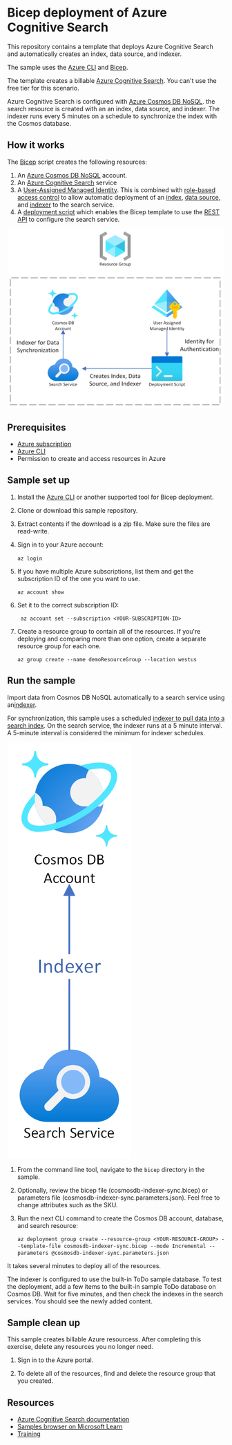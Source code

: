 # Bicep deployment of Azure Cognitive Search

This repository contains a template that deploys Azure Cognitive Search and automatically creates an index, data source, and indexer.

The sample uses the [Azure CLI](https://learn.microsoft.com/cli/azure/) and [Bicep](https://learn.microsoft.com/azure/azure-resource-manager/bicep/overview?tabs=bicep).

The template creates a billable [Azure Cognitive Search](https://learn.microsoft.com/azure/search/search-create-service-portal). You can't use the free tier for this scenario.

Azure Cognitive Search is configured with [Azure Cosmos DB NoSQL](https://learn.microsoft.com/azure/cosmos-db/try-free?tabs=nosql). the search resource is created with an an index, data source, and indexer. The indexer runs every 5 minutes on a schedule to synchronize the index with the Cosmos database.

## How it works

The [Bicep](https://learn.microsoft.com/azure/azure-resource-manager/bicep/overview?tabs=bicep) script creates the following resources:

1. An [Azure Cosmos DB NoSQL](https://learn.microsoft.com/azure/cosmos-db/try-free?tabs=nosql) account.
1. An [Azure Cognitive Search](https://learn.microsoft.com/azure/search/search-what-is-azure-search) service
1. A [User-Assigned Managed Identity](https://learn.microsoft.com/azure/active-directory/managed-identities-azure-resources/overview). This is combined with [role-based access control](https://learn.microsoft.com/azure/search/search-security-rbac) to allow automatic deployment of an [index](https://learn.microsoft.com/azure/search/search-what-is-an-index), [data source](https://learn.microsoft.com/azure/search/search-indexer-overview), and [indexer](https://learn.microsoft.com/azure/search/search-indexer-overview) to the search service.
1. A [deployment script](https://learn.microsoft.com/azure/azure-resource-manager/templates/deployment-script-template) which enables the Bicep template to use the [REST API](https://learn.microsoft.com/rest/api/searchservice/) to configure the search service.

![Bicep Diagram](./media/BicepDiagram.png)

## Prerequisites

+ [Azure subscription](https://azure.microsoft.com/free/)
+ [Azure CLI](https://learn.microsoft.com/cli/azure/install-azure-cli)
+ Permission to create and access resources in Azure

## Sample set up

1. Install the [Azure CLI](https://learn.microsoft.com/cli/azure/install-azure-cli) or another supported tool for Bicep deployment.

1. Clone or download this sample repository.

1. Extract contents if the download is a zip file. Make sure the files are read-write.

1. Sign in to your Azure account:

   `az login`

1. If you have multiple Azure subscriptions, list them and get the subscription ID of the one you want to use.

   ```azurecli
   az account show
   ```

1. Set it to the correct subscription ID:

   ```azurecli
    az account set --subscription <YOUR-SUBSCRIPTION-ID>
   ```

1. Create a resource group to contain all of the resources. If you're deploying and comparing more than one option, create a separate resource group for each one.

   ```azurecli
   az group create --name demoResourceGroup --location westus
   ```

## Run the sample

Import data from Cosmos DB NoSQL automatically to a search service using an[indexer](https://learn.microsoft.com/azure/search/search-howto-index-cosmosdb).

For synchronization, this sample uses a scheduled [indexer to pull data into a search index](https://learn.microsoft.com/azure/search/search-what-is-data-import#pulling-data-into-an-index). On the search service, the indexer runs at a 5 minute interval. A 5-minute interval is considered the minimum for indexer schedules.

![Cosmos DB Indexer Sync Architecture](./media/IndexerSyncArchitecture%20-%20SingleService.png)

1. From the command line tool, navigate to the `bicep` directory in the sample.

1. Optionally, review the bicep file (cosmosdb-indexer-sync.bicep) or parameters file (cosmosdb-indexer-sync.parameters.json). Feel free to change attributes such as the SKU.

1. Run the next CLI command to create the Cosmos DB account, database, and search resource:

   ```azurecli
   az deployment group create --resource-group <YOUR-RESOURCE-GROUP> --template-file cosmosdb-indexer-sync.bicep --mode Incremental --parameters @cosmosdb-indexer-sync.parameters.json
   ```

It takes several minutes to deploy all of the resources.

The indexer is configured to use the built-in ToDo sample database. To test the deployment, add a few items to the built-in sample ToDo database on Cosmos DB. Wait for five minutes, and then check the indexes in the search services. You should see the newly added content.

## Sample clean up

This sample creates billable Azure resourcess. After completing this exercise, delete any resources you no longer need.

1. Sign in to the Azure portal.

1. To delete all of the resources, find and delete the resource group that you created.

## Resources

+ [Azure Cognitive Search documentation](https://learn.microsoft.com/azure/search/)
+ [Samples browser on Microsoft Learn](https://learn.microsoft.com/samples/browse/)
+ [Training](https://learn.microsoft.com/training/)
